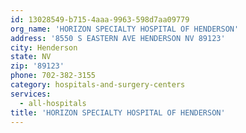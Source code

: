 ```yaml
---
id: 13028549-b715-4aaa-9963-598d7aa09779
org_name: 'HORIZON SPECIALTY HOSPITAL OF HENDERSON'
address: '8550 S EASTERN AVE HENDERSON NV 89123'
city: Henderson
state: NV
zip: '89123'
phone: 702-382-3155
category: hospitals-and-surgery-centers
services:
  - all-hospitals
title: 'HORIZON SPECIALTY HOSPITAL OF HENDERSON'
---
```


